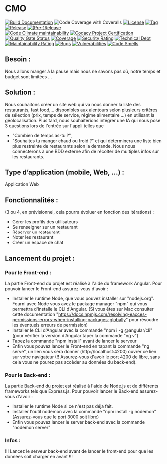 # CMO
[![Build Documentation](https://github.com/redarmz/CMO/actions/workflows/documentation.yml/badge.svg)](https://github.com/redarmz/CMO/actions/workflows/documentation.yml)
![Code Coverage with Coveralls](https://coveralls.io/repos/github/redarmz/CMO/badge.svg?branch=main)
[![License](https://img.shields.io/github/license/redarmz/CMO.svg?style=flat-square)](LICENSE)
[![Tag](https://img.shields.io/github/tag/redarmz/CMO.svg?label=tag&style=flat-square)](build.gradle)
[![Release](https://img.shields.io/github/release/redarmz/CMO.svg?style=flat-square)](build.gradle)
[![(Pre-)Release](https://img.shields.io/github/release/redarmz/CMO/all.svg?label=(pre-)release&style=flat-square)](build.gradle)
<br/>
[![Code Climate maintainability](https://img.shields.io/codeclimate/maintainability/redarmz/CMO?style=flat-square)](https://codeclimate.com/github/redarmz/CMO)
[![Codacy Project Certification](https://img.shields.io/codacy/grade/9b4c36635f044db0a56f8ee5beddd167.svg?style=flat-square)](https://app.codacy.com/gh/redarmz/CMO/dashboard)
[![Quality Gate Status](https://sonarcloud.io/api/project_badges/measure?project=redarmz_CMO&metric=alert_status)](https://sonarcloud.io/summary/new_code?id=redarmz_CMO)
[![Coverage](https://sonarcloud.io/api/project_badges/measure?project=redarmz_CMO&metric=coverage)](https://sonarcloud.io/summary/new_code?id=redarmz_CMO)
[![Security Rating](https://sonarcloud.io/api/project_badges/measure?project=redarmz_CMO&metric=security_rating)](https://sonarcloud.io/summary/new_code?id=redarmz_CMO)
[![Technical Debt](https://sonarcloud.io/api/project_badges/measure?project=redarmz_CMO&metric=sqale_index)](https://sonarcloud.io/summary/new_code?id=redarmz_CMO)
[![Maintainability Rating](https://sonarcloud.io/api/project_badges/measure?project=redarmz_CMO&metric=sqale_rating)](https://sonarcloud.io/summary/new_code?id=redarmz_CMO)
[![Bugs](https://sonarcloud.io/api/project_badges/measure?project=redarmz_CMO&metric=bugs)](https://sonarcloud.io/summary/new_code?id=redarmz_CMO)
[![Vulnerabilities](https://sonarcloud.io/api/project_badges/measure?project=redarmz_CMO&metric=vulnerabilities)](https://sonarcloud.io/summary/new_code?id=redarmz_CMO)
[![Code Smells](https://sonarcloud.io/api/project_badges/measure?project=redarmz_CMO&metric=code_smells)](https://sonarcloud.io/summary/new_code?id=redarmz_CMO)
<br/>

## Besoin :

Nous allons manger à la pause mais nous ne savons pas où, notre temps et budget sont limitées …

## Solution :

Nous souhaitons créer un site web qui va nous donner la liste des restaurants, fast food,… disponibles aux alentours selon plusieurs critères de sélection (prix, temps de service, régime alimentaire ...) en utilisant la géolocalisation. Plus tard, nous souhaiterions intégrer une IA qui nous pose 3 questions lors de l'entrée sur l'appli telles que 

 - "Combien de temps as-tu ?", 
 - "Souhaites tu manger chaud ou froid ?" 
     et qui déterminera une liste bien plus restreinte de restaurants selon la demande. Nous nous connecterons à une BDD externe afin de récolter de multiples infos sur les restaurants. 
## Type d’application (mobile, Web, …) :
Application Web

## Fonctionnalités :
(3 ou 4, en prévisionnel, cela pourra évoluer en fonction des itérations) :
-	Gérer les profils des utilisateurs 
-	Se renseigner sur un restaurant
-	Réserver un restaurant
-	Noter les restaurant
-	Créer un espace de chat

## Lancement du projet : 

### Pour le Front-end : 
La partie Front-end du projet est réalisé à l'aide du framework Angular.
Pour pouvoir lancer le Front-end assurez-vous d'avoir :
- Installer le runtime Node, que vous pouvez installer sur "nodejs.org". Fourni avec Node vous avez le package manager "npm" qui vous permettra d'installe le CLI d'Angular. (Si vous êtes sur Mac consulter cette documentation "https://docs.npmjs.com/resolving-eacces-permissions-errors-when-installing-packages-globally" pour résoudre les éventuels erreurs de permission)
- Installer le CLI d'Angular avec la commande "npm i -g @angular/cli" (pour vérifier la version d'Angular taper la commande "ng v")
- Tapez la commande "npm install" avant de lancer le serveur
- Enfin vous pouvez lancer le Front-end en tapant la commande "ng serve", un lien vous sera donner (http://localhost:4200) ouvrer ce lien sur votre navigateur (!! Assurez-vous d'avoir le port 4200 de libre, sans cela vous ne pourez pas accèder au données du back-end).

### Pour le Back-end :
La partie Back-end du projet est réalisé à l'aide de Node.js et de différents frameworks tels que Express.js.
Pour pouvoir lancer le Back-end assurez-vous d'avoir : 
- Installer le runtime Node si ce n'est pas déja fait.
- Installer l'outil nodemon avec la commande "npm install -g nodemon" (Assurez-vous que le port 3000 soit libre)
- Enfin vous pouvez lancer le server back-end avec la commande "nodemon server"

### Infos : 
!!! Lancez le serveur back-end avant de lancer le front-end pour que les données soit charger en avant !!!

